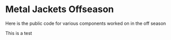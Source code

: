 # Metal Jackets Offseason

Here is the public code for various components worked on in the off season

This is a test
